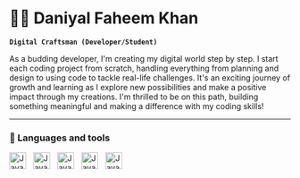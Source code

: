 # 🏄‍♂️ Daniyal Faheem Khan

**`Digital Craftsman (Developer/Student)`**

As a budding developer, I'm creating my digital world step by step. I start each coding project from scratch, handling everything from planning and design to using code to tackle real-life challenges. It's an exciting journey of growth and learning as I explore new possibilities and make a positive impact through my creations. I'm thrilled to be on this path, building something meaningful and making a difference with my coding skills!

---

### 🧰 Languages and tools

<img align="left" alt="Java" width="30px" style="padding-right:10px;" src="https://cdn.jsdelivr.net/gh/devicons/devicon/icons/c/c-plain.svg" />
<img align="left" alt="Java" width="30px" style="padding-right:10px;" src="https://cdn.jsdelivr.net/gh/devicons/devicon/icons/python/python-original.svg" /> 
<img align="left" alt="Java" width="30px" style="padding-right:10px;" src="https://cdn.jsdelivr.net/gh/devicons/devicon/icons/html5/html5-plain.svg"/>
<img align="left" alt="Java" width="30px" style="padding-right:10px;" src="https://cdn.jsdelivr.net/gh/devicons/devicon/icons/css3/css3-plain.svg" />
<!-- <img align="left" alt="Java" width="30px" style="padding-right:10px;" src="https://cdn.jsdelivr.net/gh/devicons/devicon/icons/javascript/javascript-plain.svg" /> -->
<!-- <img align="left" alt="Java" width="30px" style="padding-right:10px;" src="https://cdn.jsdelivr.net/gh/devicons/devicon/icons/flask/flask-original-wordmark.svg" /> -->
<!-- <img align="left" alt="Java" width="30px" style="padding-right:10px;" src="https://cdn.jsdelivr.net/gh/devicons/devicon/icons/webflow/webflow-original.svg" /> -->
<!-- <img align="left" alt="Java" width="30px" style="padding-right:10px;" src="https://cdn.jsdelivr.net/gh/devicons/devicon/icons/mysql/mysql-plain-wordmark.svg" /> -->
<!-- <img align="left" alt="Java" width="30px" style="padding-right:10px;" src="https://cdn.jsdelivr.net/gh/devicons/devicon/icons/github/github-original.svg" /> -->
<img align="left" alt="Java" width="30px" style="padding-right:10px;" src="https://cdn.jsdelivr.net/gh/devicons/devicon/icons/sqlite/sqlite-plain-wordmark.svg" />                  
<br />
<!-- #

<!-- ### 📊 Stats

[Javantax's GitHub stats](https://github-readme-stats.vercel.app/api?username=javantax&show_icons=true&theme=gruvbox)

 [GitHub Streak](https://streak-stats.demolab.com?user=ForrestKnight&theme=gruvbox&border_radius=4.5) 

#  -->
